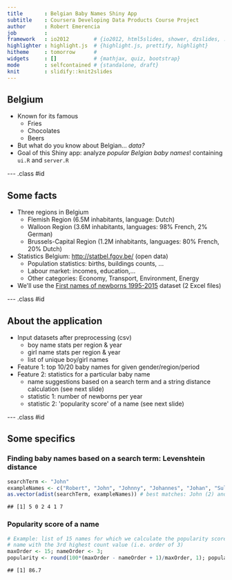 ```yaml
---
title       : Belgian Baby Names Shiny App
subtitle    : Coursera Developing Data Products Course Project
author      : Robert Emerencia
job         : 
framework   : io2012        # {io2012, html5slides, shower, dzslides, ...}
highlighter : highlight.js  # {highlight.js, prettify, highlight}
hitheme     : tomorrow      # 
widgets     : []            # {mathjax, quiz, bootstrap}
mode        : selfcontained # {standalone, draft}
knit        : slidify::knit2slides
---
```


## Belgium

- Known for its famous
    - Fries
    - Chocolates
    - Beers
- But what do you know about Belgian... *data?*
- Goal of this Shiny app: analyze *popular Belgian baby names*!
containing `ui.R` and `server.R`

--- .class #id 

## Some facts
- Three regions in Belgium
    - Flemish Region (6.5M inhabitants, language: Dutch)
    - Walloon Region (3.6M inhabitants, languages: 98% French, 2% German)
    - Brussels-Capital Region (1.2M inhabitants, languages: 80% French, 20% Dutch)
- Statistics Belgium: http://statbel.fgov.be/ (open data)
    - Population statistics: births, buildings counts, ...
    - Labour market: incomes, education,...
    - Other categories: Economy, Transport, Environment, Energy
- We'll use the [First names of newborns 1995-2015](http://statbel.fgov.be/nl/modules/publications/statistiques/bevolking/bevolking_-_voornamen_van_de_pasgeborenen_1995-2014.jsp) dataset (2 Excel files)

--- .class #id 

## About the application
- Input datasets after preprocessing (csv)
    - boy name stats per region & year
    - girl name stats per region & year
    - list of unique boy/girl names
- Feature 1: top 10/20 baby names for given gender/region/period
- Feature 2: statistics for a particular baby name
    - name suggestions based on a search term and a string distance calculation
    (see next slide)
    - statistic 1: number of newborns per year
    - statistic 2: 'popularity score' of a name (see next slide)

--- .class #id 

## Some specifics
### Finding baby names based on a search term: Levenshtein distance

```r
searchTerm <- "John"
exampleNames <- c("Robert", "John", "Johnny", "Johannes", "Johan", "Sulayman")
as.vector(adist(searchTerm, exampleNames)) # best matches: John (2) and Johan (5)
```

```
## [1] 5 0 2 4 1 7
```
### Popularity score of a name

```r
# Example: list of 15 names for which we calculate the popularity score of the
# name with the 3rd highest count value (i.e. order of 3)
maxOrder <- 15; nameOrder <- 3; 
popularity <- round(100*(maxOrder - nameOrder + 1)/maxOrder, 1); popularity
```

```
## [1] 86.7
```





